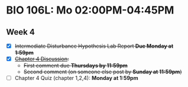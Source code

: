 # BIO 106L: Mo 02:00PM-04:45PM

## Week 4

- [x] ~~Intermediate Disturbance Hypothesis Lab Report **Due Monday at 1:59pm**~~
- [x] ~~[Chapter 4 Discussion](https://docs.google.com/document/d/1P982mfSFjoRND2v-wKB1t6xIbCzeL_GGmYC38UwO7Vk/edit):~~
  - ~~First comment due **Thursdays by 11:59pm**~~
  - ~~Second comment (on someone else post by **Sunday at 11:59pm**)~~
- [ ] Chapter 4 Quiz (chapter 1,2,4): **Monday at 1:59pm**
